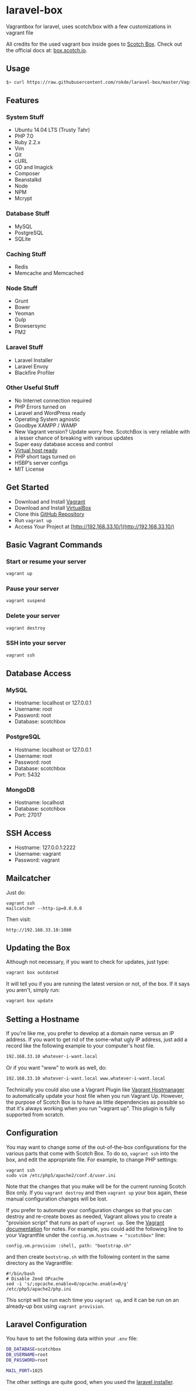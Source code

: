 # laravel-box
Vagrantbox for laravel, uses scotch/box with a few customizations in vagrant file

All credits for the used vagrant box inside goes to [Scotch Box](http://box.scotch.io/).
Check out the official docs at: [box.scotch.io](http://box.scotch.io).

## Usage

```bash
$> curl https://raw.githubusercontent.com/rokde/laravel-box/master/Vagrantfile -o Vagrantfile
```

## Features

### System Stuff

- Ubuntu 14.04 LTS (Trusty Tahr)
- PHP 7.0
- Ruby 2.2.x
- Vim
- Git
- cURL
- GD and Imagick
- Composer
- Beanstalkd
- Node
- NPM
- Mcrypt

### Database Stuff
- MySQL
- PostgreSQL
- SQLite

### Caching Stuff

- Redis
- Memcache and Memcached

### Node Stuff

- Grunt
- Bower
- Yeoman
- Gulp
- Browsersync
- PM2

### Laravel Stuff

- Laravel Installer
- Laravel Envoy
- Blackfire Profiler

### Other Useful Stuff

- No Internet connection required
- PHP Errors turned on
- Laravel and WordPress ready
- Operating System agnostic
- Goodbye XAMPP / WAMP
- New Vagrant version? Update worry free. ScotchBox is very reliable with a lesser chance of breaking with various updates
- Super easy database access and control
- [Virtual host ready](https://scotch.io/bar-talk/announcing-scotch-box-2-0-our-dead-simple-vagrant-lamp-stack-improved#multiple-domains-(virtual-hosts))
- PHP short tags turned on
- H5BP’s server configs
- MIT License


## Get Started

* Download and Install [Vagrant](https://www.vagrantup.com/downloads.html)
* Download and Install [VirtualBox](https://www.virtualbox.org/wiki/Downloads)
* Clone this [GitHub Repository](https://github.com/rokde/laravel-box)
* Run ``` vagrant up ```
* Access Your Project at  [http://192.168.33.10/](http://192.168.33.10/)

## Basic Vagrant Commands


### Start or resume your server
```bash
vagrant up
```

### Pause your server
```bash
vagrant suspend
```

### Delete your server
```bash
vagrant destroy
```

### SSH into your server
```bash
vagrant ssh
```

## Database Access

### MySQL 

- Hostname: localhost or 127.0.0.1
- Username: root
- Password: root
- Database: scotchbox

### PostgreSQL

- Hostname: localhost or 127.0.0.1
- Username: root
- Password: root
- Database: scotchbox
- Port: 5432


### MongoDB

- Hostname: localhost
- Database: scotchbox
- Port: 27017


## SSH Access

- Hostname: 127.0.0.1:2222
- Username: vagrant
- Password: vagrant

## Mailcatcher

Just do:

```
vagrant ssh
mailcatcher --http-ip=0.0.0.0
```

Then visit:

```
http://192.168.33.10:1080
```


## Updating the Box

Although not necessary, if you want to check for updates, just type:

```bash
vagrant box outdated
```

It will tell you if you are running the latest version or not, of the box. If it says you aren't, simply run:

```bash
vagrant box update
```


## Setting a Hostname

If you're like me, you prefer to develop at a domain name versus an IP address. If you want to get rid of the some-what ugly IP address, just add a record like the following example to your computer's host file.

```bash
192.168.33.10 whatever-i-want.local
```

Or if you want "www" to work as well, do:

```bash
192.168.33.10 whatever-i-want.local www.whatever-i-want.local
```

Technically you could also use a Vagrant Plugin like [Vagrant Hostmanager](https://github.com/smdahlen/vagrant-hostmanager) to automatically update your host file when you run Vagrant Up. However, the purpose of Scotch Box is to have as little dependencies as possible so that it's always working when you run "vagrant up".
This plugin is fully supported from scratch.


## Configuration

You may want to change some of the out-of-the-box configurations for the various parts that come with Scotch Box. To do so, `vagrant ssh` into the box, and edit the appropriate file. For example, to change PHP settings:

    vagrant ssh
    sudo vim /etc/php5/apache2/conf.d/user.ini

Note that the changes that you make will be for the current running Scotch Box only. If you `vagrant destroy` and then `vagrant up` your box again, these manual configuration changes will be lost.

If you prefer to automate your configuration changes so that you can destroy and re-create boxes as needed, Vagrant allows you to create a "provision script" that runs as part of `vagrant up`.  See the [Vagrant documentation](https://docs.vagrantup.com/v2/getting-started/provisioning.html)
for notes. For example, you could add the following line to your Vagrantfile under the `config.vm.hostname = "scotchbox"` line:

    config.vm.provision :shell, path: "bootstrap.sh"

and then create `bootstrap.sh` with the following content in the same directory as the Vagrantfile:

    #!/bin/bash
    # Disable Zend OPcache
    sed -i 's/;opcache.enable=0/opcache.enable=0/g' /etc/php5/apache2/php.ini

This script will be run each time you `vagrant up`, and it can be run
on an already-up box using `vagrant provision`.

## Laravel Configuration

You have to set the following data within your `.env` file:
```bash
DB_DATABASE=scotchbox
DB_USERNAME=root
DB_PASSWORD=root

MAIL_PORT=1025
```
The other settings are quite good, when you used the [laravel installer](https://github.com/laravel/installer).
